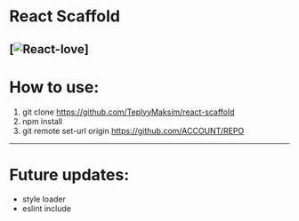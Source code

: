 # React Scaffold
[![React-love](https://rawgit.com/gorangajic/react-icons/master/react-icons.svg)]
---
# How to use:
1. git clone https://github.com/TeplyyMaksim/react-scaffold
2. npm install
3. git remote set-url origin https://github.com/ACCOUNT/REPO
---
# Future updates:
+ style loader
+ eslint include
